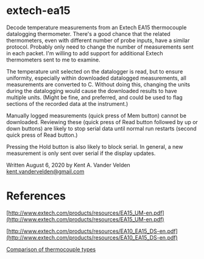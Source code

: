 # extech-ea15
Decode temperature measurements from an Extech EA15 thermocouple datalogging thermometer. There's a good chance that the related thermometers, even with different number of probe inputs, have a similar protocol. Probably only need to change the number of measurements sent in each packet. I'm willing to add support for additional Extech thermometers sent to me to examine.  

The temperature unit selected on the datalogger is read, but to ensure uniformity, especially within downloaded datalogged measurements, all measurements are converted to C. Without doing this, changing the units during the datalogging would cause the downloaded results to have multiple units. (Might be fine, and preferred, and could be used to flag sections of the recorded data at the instrument.)

Manually logged measurements (quick press of Mem button) cannot be downloaded. Reviewing these (quick press of Read button followed by up or down buttons) are likely to stop serial data until normal run restarts (second quick press of Read button.)

Pressing the Hold button is also likely to block serial. In general, a new measurement is only sent over serial if the display updates.

Written August 6, 2020 by Kent A. Vander Velden kent.vandervelden@gmail.com

# References

[http://www.extech.com/products/resources/EA15_UM-en.pdf](http://www.extech.com/products/resources/EA15_UM-en.pdf)

[http://www.extech.com/products/resources/EA10_EA15_DS-en.pdf](http://www.extech.com/products/resources/EA10_EA15_DS-en.pdf)

[Comparison of thermocouple types](https://www.thermocoupleinfo.com/thermocouple-types.htm)
